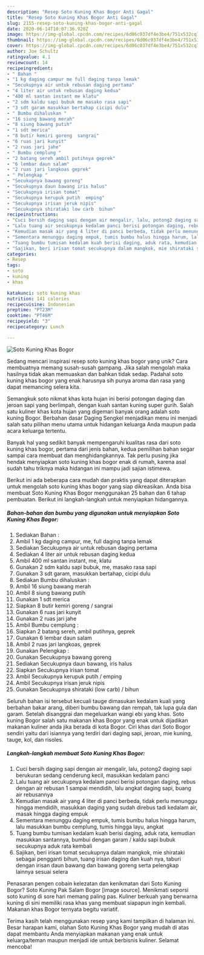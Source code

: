 ```yaml
---
description: "Resep Soto Kuning Khas Bogor Anti Gagal"
title: "Resep Soto Kuning Khas Bogor Anti Gagal"
slug: 2155-resep-soto-kuning-khas-bogor-anti-gagal
date: 2020-06-14T10:07:36.920Z
image: https://img-global.cpcdn.com/recipes/6d06c037df4e3be4/751x532cq70/soto-kuning-khas-bogor-foto-resep-utama.jpg
thumbnail: https://img-global.cpcdn.com/recipes/6d06c037df4e3be4/751x532cq70/soto-kuning-khas-bogor-foto-resep-utama.jpg
cover: https://img-global.cpcdn.com/recipes/6d06c037df4e3be4/751x532cq70/soto-kuning-khas-bogor-foto-resep-utama.jpg
author: Joe Schultz
ratingvalue: 4.1
reviewcount: 14
recipeingredient:
- " Bahan "
- "1 kg daging campur me full daging tanpa lemak"
- "Secukupnya air untuk rebusan daging pertama"
- "4 liter air untuk rebusan daging kedua"
- "400 ml santan instant me klatu"
- "2 sdm kaldu sapi bubuk me masako rasa sapi"
- "3 sdt garam masukkan bertahap cicipi dulu"
- " Bumbu dihaluskan "
- "16 siung bawang merah"
- "8 siung bawang putih"
- "1 sdt merica"
- "8 butir kemiri goreng  sangrai"
- "6 ruas jari kunyit"
- "2 ruas jari jahe"
- " Bumbu cemplung "
- "2 batang sereh ambil putihnya geprek"
- "6 lembar daun salam"
- "2 ruas jari langkoas geprek"
- " Pelengkap "
- "Secukupnya bawang goreng"
- "Secukupnya daun bawang iris halus"
- "Secukupnya irisan tomat"
- "Secukupnya kerupuk putih  emping"
- "Secukupnya irisan jeruk nipis"
- "Secukupnya shirataki low carb  bihun"
recipeinstructions:
- "Cuci bersih daging sapi dengan air mengalir, lalu, potong2 daging sapi berukuran sedang cenderung kecil, masukkan kedalam panci"
- "Lalu tuang air secukupnya kedalam panci berisi potongan daging, rebus dengan air rebusan 1 sampai mendidih, lalu angkat daging sapi, buang air rebusannya"
- "Kemudian masak air yang 4 liter di panci berbeda, tidak perlu menunggu hingga mendidih, masukkan daging yang sudah direbus tadi kedalam air, masak hingga daging empuk"
- "Sementara menunggu daging empuk, tumis bumbu halus hingga harum, lalu masukkan bumbu cemplung, tumis hingga layu, angkat"
- "Tuang bumbu tumisan kedalam kuah berisi daging, aduk rata, kemudian masukkan santannya, bumbui dengan garam / kaldu sapi bubuk secukupnya aduk rata kembali"
- "Sajikan, beri irisan tomat secukupnya dalam mangkok, mie shirataki sebagai pengganti bihun, tuang irisan daging dan kuah nya, taburi dengan irisan daun bawang dan bawang goreng serta pelengkap lainnya sesuai selera"
categories:
- Resep
tags:
- soto
- kuning
- khas

katakunci: soto kuning khas 
nutrition: 141 calories
recipecuisine: Indonesian
preptime: "PT23M"
cooktime: "PT46M"
recipeyield: "3"
recipecategory: Lunch

---
```



![Soto Kuning Khas Bogor](https://img-global.cpcdn.com/recipes/6d06c037df4e3be4/751x532cq70/soto-kuning-khas-bogor-foto-resep-utama.jpg)

Sedang mencari inspirasi resep soto kuning khas bogor yang unik? Cara membuatnya memang susah-susah gampang. Jika salah mengolah maka hasilnya tidak akan memuaskan dan bahkan tidak sedap. Padahal soto kuning khas bogor yang enak harusnya sih punya aroma dan rasa yang dapat memancing selera kita.

Semangkuk soto nikmat khas kota hujan ini berisi potongan daging dan jeroan sapi yang berlimpah, dengan kuah santan kuning super gurih. Salah satu kuliner khas kota hujan yang digemari banyak orang adalah soto kuning Bogor. Berbahan dasar Daging Sengkel menjadikan menu ini menjadi salah satu pilihan menu utama untuk hidangan keluarga Anda maupun pada acara keluarga tertentu.

Banyak hal yang sedikit banyak mempengaruhi kualitas rasa dari soto kuning khas bogor, pertama dari jenis bahan, kedua pemilihan bahan segar sampai cara membuat dan menghidangkannya. Tak perlu pusing jika hendak menyiapkan soto kuning khas bogor enak di rumah, karena asal sudah tahu triknya maka hidangan ini mampu jadi sajian istimewa.


Berikut ini ada beberapa cara mudah dan praktis yang dapat diterapkan untuk mengolah soto kuning khas bogor yang siap dikreasikan. Anda bisa membuat Soto Kuning Khas Bogor menggunakan 25 bahan dan 6 tahap pembuatan. Berikut ini langkah-langkah untuk menyiapkan hidangannya.

<!--inarticleads1-->

##### Bahan-bahan dan bumbu yang digunakan untuk menyiapkan Soto Kuning Khas Bogor:

1. Sediakan  Bahan :
1. Ambil 1 kg daging campur, me, full daging tanpa lemak
1. Sediakan Secukupnya air untuk rebusan daging pertama
1. Sediakan 4 liter air untuk rebusan daging kedua
1. Ambil 400 ml santan instant, me, klatu
1. Gunakan 2 sdm kaldu sapi bubuk, me, masako rasa sapi
1. Gunakan 3 sdt garam, masukkan bertahap, cicipi dulu
1. Sediakan  Bumbu dihaluskan :
1. Ambil 16 siung bawang merah
1. Ambil 8 siung bawang putih
1. Gunakan 1 sdt merica
1. Siapkan 8 butir kemiri goreng / sangrai
1. Gunakan 6 ruas jari kunyit
1. Gunakan 2 ruas jari jahe
1. Ambil  Bumbu cemplung :
1. Siapkan 2 batang sereh, ambil putihnya, geprek
1. Gunakan 6 lembar daun salam
1. Ambil 2 ruas jari langkoas, geprek
1. Gunakan  Pelengkap :
1. Gunakan Secukupnya bawang goreng
1. Sediakan Secukupnya daun bawang, iris halus
1. Siapkan Secukupnya irisan tomat
1. Ambil Secukupnya kerupuk putih / emping
1. Ambil Secukupnya irisan jeruk nipis
1. Gunakan Secukupnya shirataki (low carb) / bihun


Seluruh bahan isi tersebut kecuali tauge dimasukan kedalam kuali yang berbahan bakar arang, diberi bumbu bawang dan rempah, tak lupa gula dan garam. Setelah disanggrai dan megeluarkan wangi ebi yang khas. Soto kuning Bogor salah satu makanan khas Bogor yang enak untuk dijadikan makanan kuliner anda jika berada di kota Bogor. Ciri khas dari Soto Bogor sendiri yaitu dari isiannya yang terdiri dari daging sapi, jeroan, mie kuning, tauge, kol, dan risoles. 

<!--inarticleads2-->

##### Langkah-langkah membuat Soto Kuning Khas Bogor:

1. Cuci bersih daging sapi dengan air mengalir, lalu, potong2 daging sapi berukuran sedang cenderung kecil, masukkan kedalam panci
1. Lalu tuang air secukupnya kedalam panci berisi potongan daging, rebus dengan air rebusan 1 sampai mendidih, lalu angkat daging sapi, buang air rebusannya
1. Kemudian masak air yang 4 liter di panci berbeda, tidak perlu menunggu hingga mendidih, masukkan daging yang sudah direbus tadi kedalam air, masak hingga daging empuk
1. Sementara menunggu daging empuk, tumis bumbu halus hingga harum, lalu masukkan bumbu cemplung, tumis hingga layu, angkat
1. Tuang bumbu tumisan kedalam kuah berisi daging, aduk rata, kemudian masukkan santannya, bumbui dengan garam / kaldu sapi bubuk secukupnya aduk rata kembali
1. Sajikan, beri irisan tomat secukupnya dalam mangkok, mie shirataki sebagai pengganti bihun, tuang irisan daging dan kuah nya, taburi dengan irisan daun bawang dan bawang goreng serta pelengkap lainnya sesuai selera


Penasaran pengen cobain kelezatan dan kenikmatan dari Soto Kuning Bogor? Soto Kuning Pak Salam Bogor [image source]. Menikmati seporsi soto kuning di sore hari memang paling pas. Kuliner berkuah yang berwarna kuning di sini memiliki rasa khas yang membuat siapapun ingin kembali. Makanan khas Bogor ternyata begitu variatif. 

Terima kasih telah menggunakan resep yang kami tampilkan di halaman ini. Besar harapan kami, olahan Soto Kuning Khas Bogor yang mudah di atas dapat membantu Anda menyiapkan makanan yang enak untuk keluarga/teman maupun menjadi ide untuk berbisnis kuliner. Selamat mencoba!
